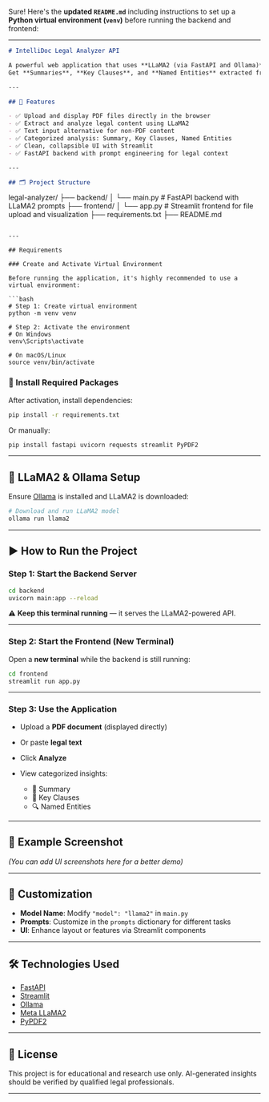 Sure! Here's the **updated `README.md`** including instructions to set up a **Python virtual environment (`venv`)** before running the backend and frontend:

---

```markdown
# IntelliDoc Legal Analyzer API

A powerful web application that uses **LLaMA2 (via FastAPI and Ollama)** to analyze legal documents (PDF or text).  
Get **Summaries**, **Key Clauses**, and **Named Entities** extracted from your documents using **AI-powered NLP**.

---

## 🚀 Features

- ✅ Upload and display PDF files directly in the browser
- ✅ Extract and analyze legal content using LLaMA2
- ✅ Text input alternative for non-PDF content
- ✅ Categorized analysis: Summary, Key Clauses, Named Entities
- ✅ Clean, collapsible UI with Streamlit
- ✅ FastAPI backend with prompt engineering for legal context

---

## 🗂️ Project Structure

```

legal-analyzer/
├── backend/
│   └── main.py         # FastAPI backend with LLaMA2 prompts
├── frontend/
│   └── app.py          # Streamlit frontend for file upload and visualization
├── requirements.txt
├── README.md

````

---

## Requirements

### Create and Activate Virtual Environment

Before running the application, it's highly recommended to use a virtual environment:

```bash
# Step 1: Create virtual environment
python -m venv venv

# Step 2: Activate the environment
# On Windows
venv\Scripts\activate

# On macOS/Linux
source venv/bin/activate
````

### 🧩 Install Required Packages

After activation, install dependencies:

```bash
pip install -r requirements.txt
```

Or manually:

```bash
pip install fastapi uvicorn requests streamlit PyPDF2
```

---

## 🧠 LLaMA2 & Ollama Setup

Ensure [Ollama](https://ollama.com) is installed and LLaMA2 is downloaded:

```bash
# Download and run LLaMA2 model
ollama run llama2
```

---

## ▶️ How to Run the Project

### Step 1: Start the Backend Server

```bash
cd backend
uvicorn main:app --reload
```

⚠️ **Keep this terminal running** — it serves the LLaMA2-powered API.

---

### Step 2: Start the Frontend (New Terminal)

Open a **new terminal** while the backend is still running:

```bash
cd frontend
streamlit run app.py
```

---

### Step 3: Use the Application

* Upload a **PDF document** (displayed directly)
* Or paste **legal text**
* Click **Analyze**
* View categorized insights:

  * 📄 Summary
  * 📌 Key Clauses
  * 🔍 Named Entities

---

## 🧪 Example Screenshot

*(You can add UI screenshots here for a better demo)*

---

## 🔧 Customization

* **Model Name**: Modify `"model": "llama2"` in `main.py`
* **Prompts**: Customize in the `prompts` dictionary for different tasks
* **UI**: Enhance layout or features via Streamlit components

---

## 🛠 Technologies Used

* [FastAPI](https://fastapi.tiangolo.com/)
* [Streamlit](https://streamlit.io/)
* [Ollama](https://ollama.com/)
* [Meta LLaMA2](https://ai.meta.com/llama/)
* [PyPDF2](https://pypi.org/project/PyPDF2/)

---

## 📜 License

This project is for educational and research use only.
AI-generated insights should be verified by qualified legal professionals.

---

